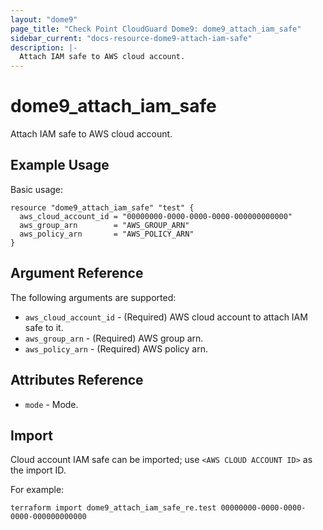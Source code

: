 ```yaml
---
layout: "dome9"
page_title: "Check Point CloudGuard Dome9: dome9_attach_iam_safe"
sidebar_current: "docs-resource-dome9-attach-iam-safe"
description: |-
  Attach IAM safe to AWS cloud account.
---
```


# dome9_attach_iam_safe

Attach IAM safe to AWS cloud account.

## Example Usage

Basic usage:

```hcl
resource "dome9_attach_iam_safe" "test" {
  aws_cloud_account_id = "00000000-0000-0000-0000-000000000000"
  aws_group_arn        = "AWS_GROUP_ARN"
  aws_policy_arn       = "AWS_POLICY_ARN"
}

```

## Argument Reference

The following arguments are supported:

* `aws_cloud_account_id` - (Required) AWS cloud account to attach IAM safe to it. 
* `aws_group_arn` - (Required) AWS group arn.
* `aws_policy_arn` - (Required) AWS policy arn.

## Attributes Reference

* `mode` - Mode.

## Import

Cloud account IAM safe can be imported; use `<AWS CLOUD ACCOUNT ID>` as the import ID. 

For example:

```shell
terraform import dome9_attach_iam_safe_re.test 00000000-0000-0000-0000-000000000000
```
